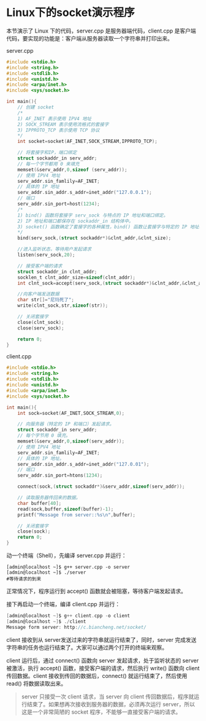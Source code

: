 # Linux下的socket演示程序

本节演示了 Linux 下的代码，server.cpp 是服务器端代码，client.cpp 是客户端代码，要实现的功能是：客户端从服务器读取一个字符串并打印出来。

server.cpp 

```c
#include <stdio.h>
#include <string.h>
#include <stdlib.h>
#include <unistd.h>
#include <arpa/inet.h>
#include <sys/socket.h>

int main(){
    // 创建 socket
    /*
    1) AF_INET 表示使用 IPV4 地址
    2) SOCK_STREAM 表示使用流格式的套接字
    3) IPPROTO_TCP 表示使用 TCP 协议
    */
    int socket=socket(AF_INET,SOCK_STREAM,IPPROTO_TCP);

    // 将套接字和IP，端口绑定
    struct sockaddr_in serv_addr;
    // 每一个字节都用 0 来填充
    memset(&serv_addr,0,sizeof (serv_addr));
    // 使用 IPV4 地址
    serv_addr.sin_famlily=AF_INET;
    // 具体的 IP 地址
    serv_addr.sin_addr.s_addr=inet_addr("127.0.0.1");
    // 端口
    serv_addr.sin_port=host(1234);
    /*
    1) bind() 函数将套接字 serv_sock 与特点的 IP 地址和端口绑定。
    2) IP 地址和端口都保存在 sockaddr_in 结构体中。
    3) socket() 函数确定了套接字的各种属性，bind() 函数让套接字与特定的 IP 地址和端口对应起来，这样客户端才能连接到该套接字。
    */
    bind(serv_sock,(struct sockaddr*)&clnt_addr,&clnt_size);

    //进入监听状态，等待用户发起请求
    listen(serv_sock,20);

    // 接受客户端的请求
    struct sockaddr_in clnt_addr;
    socklen_t clnt_addr_size=sizeof(clnt_addr);
    int clnt_sock=accept(serv_sock,(struct sockaddr*)&clnt_addr,&clnt_addr_size);

    //向客户端发送数据
    char str[]="尼玛死了";
    write(clnt_sock,str,sizeof(str));

    // 关闭套接字
    close(clnt_sock);
    close(serv_sock);

    return 0;
}
```

client.cpp

```c
#include <stdio.h>
#include <string.h>
#include <stdlib.h>
#include <unistd.h>
#include <arpa/inet.h>
#include <sys/socket.h>

int main(){
    int sock=socket(AF_INET,SOCK_STREAM,0);

    // 向服务器（特定的 IP 和端口）发起请求。
    struct sockaddr_in serv_addr;
    // 每个字节用 0 填充。
    memset(&serv_addr,0,sizeof(serv_addr));
    // 使用 IPV4 地址
    serv_addr.sin_famlily=AF_INET;
    // 具体的 IP 地址。
    serv_addr.sin_addr.s_addr=inet_addr("127.0.01");
    // 端口
    serv_addr.sin_port=htons(1234);

    connect(sock,(struct sockaddr*)&serv_addr,sizeof(serv_addr));

    // 读取服务器传回来的数据。
    char buffer[40];
    read(sock,buffer,sizeof(buffer)-1);
    printf("Message from server::%s\n",buffer);

    // 关闭套接字
    close(sock);
    return 0;
}
```

动一个终端（Shell），先编译 server.cpp 并运行：

```
[admin@localhost ~]$ g++ server.cpp -o server
[admin@localhost ~]$ ./server
#等待请求的到来
```
正常情况下，程序运行到 accept() 函数就会被阻塞，等待客户端发起请求。

接下再启动一个终端，编译 client.cpp 并运行：

```c
[admin@localhost ~]$ g++ client.cpp -o client
[admin@localhost ~]$ ./client
Message form server: http://c.biancheng.net/socket/
```

client 接收到从 server发送过来的字符串就运行结束了，同时，server 完成发送字符串的任务也运行结束了。大家可以通过两个打开的终端来观察。

client 运行后，通过 connect() 函数向 server 发起请求，处于监听状态的 server 被激活，执行 accept() 函数，接受客户端的请求，然后执行 write() 函数向 client 传回数据。client 接收到传回的数据后，connect() 就运行结束了，然后使用 read() 将数据读取出来。

> server 只接受一次 client 请求，当 server 向 client 传回数据后，程序就运行结束了。如果想再次接收到服务器的数据，必须再次运行 server，所以这是一个非常简陋的 socket 程序，不能够一直接受客户端的请求。
